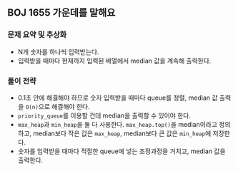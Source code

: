 ## BOJ 1655 가운데를 말해요

### 문제 요약 및 추상화
- N개 숫자를 하나씩 입력받는다.
- 입력받을 때마다 현재까지 입력된 배열에서 median 값을 계속해 출력한다.


### 풀이 전략
- 0.1초 안에 해결해야 하므로 숫자 입력받을 때마다 queue를 정렬, median 값 출력을 `O(n)`으로 해결해야 한다.
- `priority_queue`를 이용할 건데 median을 출력할 수 있어야 한다.
- `max_heap`과 `min_heap`을 둘 다 사용한다. `max_heap.top()`을 median이라고 정의하고,
    median보다 작은 값은 `max_heap`, median보다 큰 값은 `min_heap`에 저장한다.
- 숫자를 입력받을 때마다 적절한 queue에 넣는 조정과정을 거치고, median 값을 출력한다.
